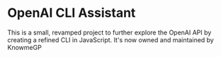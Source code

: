 # OpenAI CLI Assistant

This is a small, revamped project to further explore the OpenAI API by creating a refined CLI in JavaScript. It's now owned and maintained by KnowmeGP